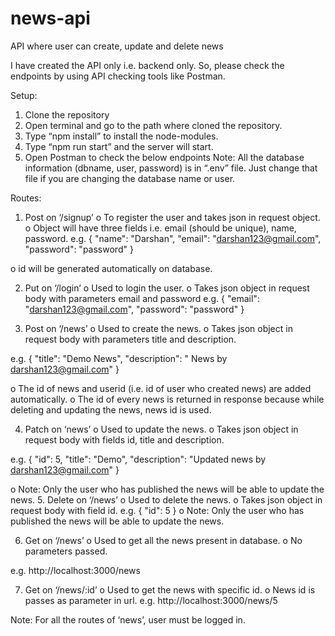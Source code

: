 # news-api
API where user can create, update and delete news

I have created the API only i.e. backend only. So, please check the endpoints by using API checking tools like Postman.


Setup:
1.	Clone the repository
2.	Open terminal and go to the path where cloned the repository.
3.	Type “npm install” to install the node-modules.
4.	Type “npm run start” and the server will start.
5.	Open Postman to check the below endpoints
Note: All the database information (dbname, user, password) is in “.env” file. Just change that file if you are changing the database name or user.

Routes:

1.	Post on ‘/signup’
o	To register the user and takes json in request object.
o	Object will have three fields i.e. email (should be unique), name, password.
e.g. 
{
    "name": "Darshan",
    "email": "darshan123@gmail.com",
    "password": "password"
}

o	id will be generated automatically on database.



2.	Put on ‘/login’
o	Used to login the user.
o	Takes json object in request body with parameters email and password
e.g.
{
    "email": "darshan123@gmail.com",
    "password": "password"
}


3.	Post on ‘/news’
o	Used to create the news.
o	Takes json object in request body with parameters title and description.

e.g.
{
    "title": "Demo News",
    "description": " News by darshan123@gmail.com"
}

o	The id of news and userid (i.e. id of user who created news) are added automatically.
o	The id of every news is returned in response because while deleting and updating the news, news id is used.


4.	Patch on ‘news’
o	Used to update the news.
o	Takes json object in request body with fields id, title and description.

e.g.
{
    "id": 5,
    "title": "Demo",
    "description": "Updated news by darshan123@gmail.com"
}

o	Note: Only the user who has published the news will be able to update the news.
5.	Delete on ‘/news’
o	Used to delete the news.
o	Takes json object in request body with field id.
e.g.
{
    "id": 5
}
o	Note: Only the user who has published the news will be able to update the news.


6.	Get on ‘/news’
o	Used to get all the news present in database.
o	No parameters passed.

e.g.  http://localhost:3000/news

7.	Get on ‘/news/:id’
o	Used to get the news with specific id.
o	News id is passes as parameter in url.
e.g. http://localhost:3000/news/5


Note: For all the routes of ‘news’, user must be logged in.
